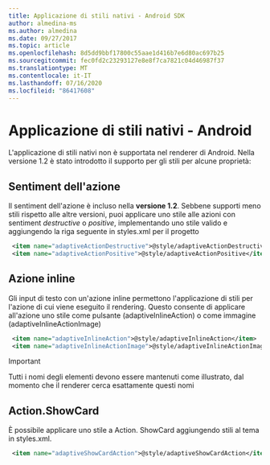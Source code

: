 ```yaml
---
title: Applicazione di stili nativi - Android SDK
author: almedina-ms
ms.author: almedina
ms.date: 09/27/2017
ms.topic: article
ms.openlocfilehash: 8d5dd9bbf17800c55aae1d416b7e6d80ac697b25
ms.sourcegitcommit: fec0fd2c23293127e8e8f7ca7821c04d46987f37
ms.translationtype: MT
ms.contentlocale: it-IT
ms.lasthandoff: 07/16/2020
ms.locfileid: "86417608"
---
```

# <a name="native-styling---android"></a>Applicazione di stili nativi - Android

L'applicazione di stili nativi non è supportata nel renderer di Android. Nella versione 1.2 è stato introdotto il supporto per gli stili per alcune proprietà:

## <a name="action-sentiment"></a>Sentiment dell'azione

Il sentiment dell'azione è incluso nella **versione 1.2**. Sebbene supporti meno stili rispetto alle altre versioni, puoi applicare uno stile alle azioni con sentiment *destructive* o *positive*, implementando uno stile valido e aggiungendo la riga seguente in styles.xml per il progetto

```styles.xml
 <item name="adaptiveActionDestructive">@style/adaptiveActionDestructive</item>
 <item name="adaptiveActionPositive">@style/adaptiveActionPositive</item>
```

## <a name="inline-action"></a>Azione inline

Gli input di testo con un'azione inline permettono l'applicazione di stili per l'azione di cui viene eseguito il rendering. Questo consente di applicare all'azione uno stile come pulsante (adaptiveInlineAction) o come immagine (adaptiveInlineActionImage)

```styles.xml
 <item name="adaptiveInlineAction">@style/adaptiveInlineAction</item>
 <item name="adaptiveInlineActionImage">@style/adaptiveInlineActionImage</item>
```

> [!IMPORTANT]
> Tutti i nomi degli elementi devono essere mantenuti come illustrato, dal momento che il renderer cerca esattamente questi nomi

## <a name="actionshowcard"></a>Action.ShowCard

È possibile applicare uno stile a Action. ShowCard aggiungendo stili al tema in styles.xml.

```styles.xml
 <item name="adaptiveShowCardAction">@style/adaptiveShowCardAction</item>
```